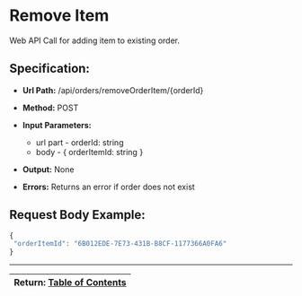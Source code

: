 # Remove Item

Web API Call for adding item to existing order.

## Specification:

 * **Url Path:** /api/orders/removeOrderItem/{orderId} 

 * **Method:** POST 
 
 * **Input Parameters:**
   * url part -  orderId: string
   * body - { orderItemId: string }
   
 * **Output:** None
 * **Errors:** Returns an error if order does not exist
 
## Request Body Example:
~~~javascript
{
 "orderItemId": "6B012EDE-7E73-431B-B8CF-1177366A0FA6" 
}
~~~

---
| Return: [Table of Contents](../table-of-contents.md) |
|----|

